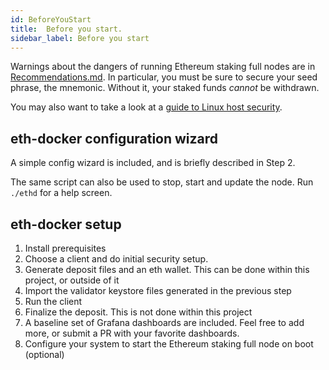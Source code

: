 ```yaml
---
id: BeforeYouStart
title:  Before you start.
sidebar_label: Before you start
---
```


Warnings about the dangers of running Ethereum staking full nodes are in [Recommendations.md](../Support/Recommendations.md).
In particular, you must be sure to secure your seed phrase, the mnemonic. Without it, your
staked funds *cannot* be withdrawn.

You may also want to take a look at a [guide to Linux host security](https://www.coincashew.com/coins/overview-eth/guide-or-security-best-practices-for-a-eth2-validator-beaconchain-node#setup-two-factor-authentication-for-ssh-optional).

## eth-docker configuration wizard

A simple config wizard is included, and is briefly described in Step 2.

The same script can also be used to stop, start and update the node. Run `./ethd` for a help screen.

## eth-docker setup

1. Install prerequisites
2. Choose a client and do initial security setup.
3. Generate deposit files and an eth wallet. This can be done within this project, or outside of it
4. Import the validator keystore files generated in the previous step
5. Run the client
6. Finalize the deposit. This is not done within this project
7. A baseline set of Grafana dashboards are included.  Feel free to add more, or submit a PR with your favorite dashboards.
8. Configure your system to start the Ethereum staking full node on boot (optional)

